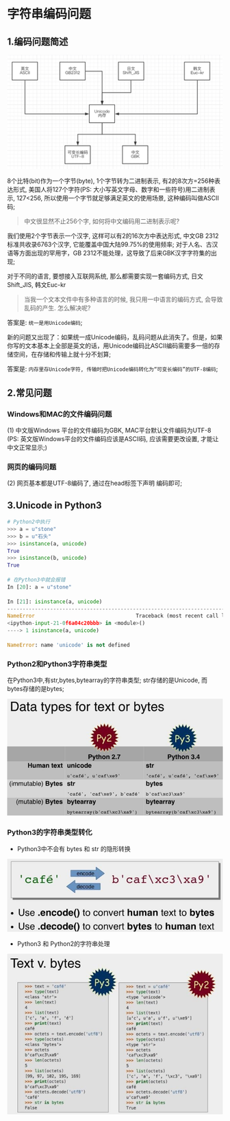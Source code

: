 # 字符串编码问题

## 1.编码问题简述

![](media/15296640670003.jpg)

8个比特(bit)作为一个字节(byte), 1个字节转为二进制表示, 有2的8次方=256种表达形式, 美国人将127个字符(PS: 大小写英文字母、数字和一些符号)用二进制表示, 127<256, 所以使用一个字节就足够满足英文的使用场景,  这种编码叫做ASCII码;

> 中文很显然不止256个字, 如何将中文编码用二进制表示呢?

我们使用2个字节表示一个汉字, 这样可以有2的16次方中表达形式, 中文GB 2312标准共收录6763个汉字, 它能覆盖中国大陆99.75%的使用频率;  对于人名、古汉语等方面出现的罕用字，GB 2312不能处理，这导致了后来GBK汉字字符集的出现;

对于不同的语言, 要想接入互联网系统, 那么都需要实现一套编码方式, 日文Shift_JIS, 韩文Euc-kr
    
> 当我一个文本文件中有多种语言的时候, 我只用一中语言的编码方式, 会导致乱码的产生. 怎么解决呢?

答案是: `统一是用Unicode编码`;


新的问题又出现了：如果统一成Unicode编码，乱码问题从此消失了。但是，如果你写的文本基本上全部是英文的话，用Unicode编码比ASCII编码需要多一倍的存储空间，在存储和传输上就十分不划算;

答案是:  `内存里存Unicode字符, 传输时把Unicode编码转化为“可变长编码”的UTF-8编码`;

## 2.常见问题

### Windows和MAC的文件编码问题

(1) 中文版Windows 平台的文件编码为GBK, MAC平台默认文件编码为UTF-8 (PS: 英文版Windows平台的文件编码应该是ASCII码, 应该需要更改设置, 才能让中文正常显示;)

### 网页的编码问题
 
(2) 网页基本都是UTF-8编码了, 通过在head标签下声明 <meta charset="utf-8" /> 编码即可;


## 3.Unicode in Python3


```python
# Python2中执行
>>> a = u"stone"
>>> b = u"石头"
>>> isinstance(a, unicode)
True
>>> isinstance(b, unicode)
True

# 在Python3中就会报错
In [20]: a = u"stone"

In [21]: isinstance(a, unicode)
---------------------------------------------------------------------------
NameError                                 Traceback (most recent call last)
<ipython-input-21-0f6a04c20bbb> in <module>()
----> 1 isinstance(a, unicode)

NameError: name 'unicode' is not defined
```

### Python2和Python3字符串类型

在Python3中,有str,bytes,bytearray的字符串类型; str存储的是Unicode, 而bytes存储的是bytes; 

![](media/15296624558941.jpg)

### Python3的字符串类型转化

- Python3中不会有 bytes 和 str 的隐形转换

![](media/15296624680629.jpg)


- Python3 和 Python2的字符串处理

![](media/15296624751567.jpg)


